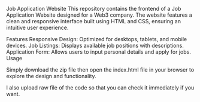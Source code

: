 Job Application Website
This repository contains the frontend of a Job Application Website designed for a Web3 company. The website features a clean and responsive interface built using HTML and CSS, ensuring an intuitive user experience.

Features
Responsive Design: Optimized for desktops, tablets, and mobile devices.
Job Listings: Displays available job positions with descriptions.
Application Form: Allows users to input personal details and apply for jobs.
Usage

Simply download the zip file then open the index.html file in your browser to explore the design and functionality.

I also upload raw file of the code so that you can check it immediately if you want.
